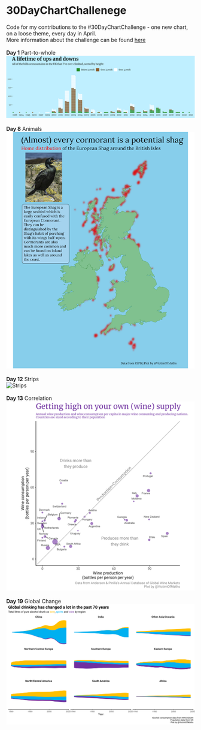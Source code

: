 # 30DayChartChallenege
Code for my contributions to the #30DayChartChallenge - one new chart, on a loose theme, every day in April. <br>More information about the challenge can be found [here](https://github.com/Z3tt/30DayChartChallenge_Collection2021)
<br><br>
**Day 1** Part-to-whole<br>
![Mountains](https://github.com/VictimOfMaths/30DayChartChallenege/blob/main/1Mountains.png)<br><br>
**Day 8** Animals<br>
![Animals](https://github.com/VictimOfMaths/30DayChartChallenege/blob/main/8Animals.png)<br><br>
**Day 12** Strips<br>
![Strips](https://github.com/VictimOfMaths/30DayChartChallenege/blob/main/12Strips.png)<br><br>
**Day 13** Correlation<br>
![Correlation](https://github.com/VictimOfMaths/30DayChartChallenege/blob/main/13Correlation.png)<br><br>
**Day 19** Global Change<br>
![Global Change](https://github.com/VictimOfMaths/30DayChartChallenege/blob/main/19GlobalChange.png)<br><br>
